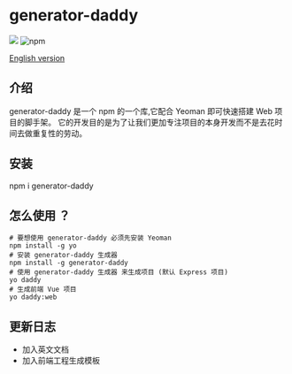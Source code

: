 # generator-daddy

<p>
<img src="https://img.shields.io/github/license/Peng-Hello/generator-daddy">
<img alt="npm" src="https://img.shields.io/npm/v/generator-daddy">
</p>

[English version](./doc/en.md)

## 介绍
generator-daddy 是一个 npm 的一个库,它配合 Yeoman 即可快速搭建 Web 项目的脚手架。
它的开发目的是为了让我们更加专注项目的本身开发而不是去花时间去做重复性的劳动。
## 安装
npm i generator-daddy
## 怎么使用 ？
```shell
# 要想使用 generator-daddy 必须先安装 Yeoman
npm install -g yo
# 安装 generator-daddy 生成器
npm install -g generator-daddy
# 使用 generator-daddy 生成器 来生成项目 (默认 Express 项目)
yo daddy
# 生成前端 Vue 项目
yo daddy:web
```
## 更新日志
- 加入英文文档
- 加入前端工程生成模板